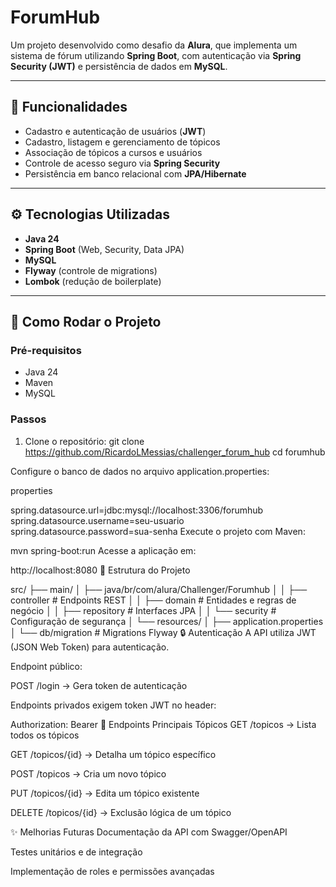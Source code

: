 # ForumHub

Um projeto desenvolvido como desafio da **Alura**, que implementa um sistema de fórum utilizando **Spring Boot**, com autenticação via **Spring Security (JWT)** e persistência de dados em **MySQL**.

---

## 📌 Funcionalidades

- Cadastro e autenticação de usuários (**JWT**)
- Cadastro, listagem e gerenciamento de tópicos
- Associação de tópicos a cursos e usuários
- Controle de acesso seguro via **Spring Security**
- Persistência em banco relacional com **JPA/Hibernate**

---

## ⚙️ Tecnologias Utilizadas

- **Java 24**
- **Spring Boot** (Web, Security, Data JPA)
- **MySQL**
- **Flyway** (controle de migrations)
- **Lombok** (redução de boilerplate)

---

## 🚀 Como Rodar o Projeto

### Pré-requisitos

- Java 24
- Maven
- MySQL

### Passos

1. Clone o repositório:
   git clone https://github.com/RicardoLMessias/challenger_forum_hub
   cd forumhub
   
Configure o banco de dados no arquivo application.properties:

properties

spring.datasource.url=jdbc:mysql://localhost:3306/forumhub
spring.datasource.username=seu-usuario
spring.datasource.password=sua-senha
Execute o projeto com Maven:


mvn spring-boot:run
Acesse a aplicação em:


http://localhost:8080
📂 Estrutura do Projeto

src/
 ├── main/
 │   ├── java/br/com/alura/Challenger/Forumhub
 │   │    ├── controller     # Endpoints REST
 │   │    ├── domain         # Entidades e regras de negócio
 │   │    ├── repository     # Interfaces JPA
 │   │    └── security       # Configuração de segurança
 │   └── resources/
 │        ├── application.properties
 │        └── db/migration   # Migrations Flyway
🔒 Autenticação
A API utiliza JWT (JSON Web Token) para autenticação.

Endpoint público:

POST /login → Gera token de autenticação

Endpoints privados exigem token JWT no header:


Authorization: Bearer <token>
📑 Endpoints Principais
Tópicos
GET /topicos → Lista todos os tópicos

GET /topicos/{id} → Detalha um tópico específico

POST /topicos → Cria um novo tópico

PUT /topicos/{id} → Edita um tópico existente

DELETE /topicos/{id} → Exclusão lógica de um tópico

✨ Melhorias Futuras
Documentação da API com Swagger/OpenAPI

Testes unitários e de integração

Implementação de roles e permissões avançadas
